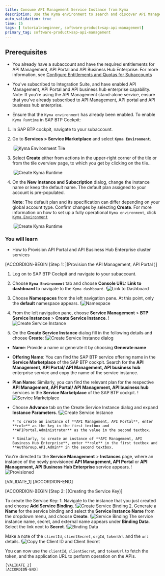 ```yaml
---
title: Consume API Management Service Instance from Kyma
description: Use the Kyma environment to search and discover API Management, API Portal and API business hub enterprise applications. Kyma environment provides a fully managed Kubernetes runtime based on the open-source project Kyma.
auto_validation: true
time: 15
tags: [ tutorial>beginner, software-product>sap-api-management]
primary_tag: software-product>sap-api-management
---
```


## Prerequisites
- You already have a subaccount and have the required entitlements for API Management, API Portal and API Business Hub Enterprise. For more information, see [ Configure Entitlements and Quotas for Subaccounts](https://help.sap.com/docs/BTP/65de2977205c403bbc107264b8eccf4b/5ba357b4fa1e4de4b9fcc4ae771609da.html?q=entitlements)

-	You've subscribed to Integration Suite, and have enabled API Management, API Portal and API business hub enterprise capability.
  Note: If you're using the API Management stand-alone service, ensure that you've already subscribed to API Management, API portal and API business hub enterprise.

-	Ensure that the `Kyma environment` has already been enabled.
  To enable `Kyma Runtime` in SAP BTP Cockpit:  

1. In SAP BTP cockpit, navigate to your subaccount.

2. Go to **Services > Service Marketplace** and select **`Kyma Environment`**.

    !![Kyma Environment Tile](Kyma-tile-1.png)

3. Select **Create** either from actions in the upper-right corner of the tile or from the tile overview page, to which you get by clicking on the tile..

    !![Create Kyma Runtime](Kyma-Create-2.png)


4. On the **New Instance and Subscription** dialog, change the instance name or keep the default name.
   The default plan assigned to your account is pre-populated.

   **Note**: The default plan and its specification can differ depending on your global account type.
   Confirm changes by selecting **Create**. For more information on how to set up a fully operational `Kyma environment`, click [`Kyma Environment`](https://help.sap.com/docs/BTP/65de2977205c403bbc107264b8eccf4b/468c2f3c3ca24c2c8497ef9f83154c44.html)

   !![Create Kyma Runtime](Kyma-Create-2.png)


### You will learn
  - How to Provision API Portal and API Business Hub Enterprise cluster services


[ACCORDION-BEGIN [Step 1: ](Provision the API Management, API Portal )]

1. Log on to SAP BTP Cockpit and navigate to your subaccount.


2.	Choose **`Kyma Environment`** tab and choose **Console URL: Link to dashboard** to navigate to the `Kyma dashboard`.
  !![Link to Dashboard](Kyma-console-link.png)


3. Choose **Namespaces** from the left navigation pane. At this point, only the **default** namespace appears.
   !![Namespace](namespace.png)

4. From the left navigation pane, choose **Service Management** >  **BTP Service Instances** > **Create Service Instance**.
  !![Create Service Instance](Create-Service-Instance.png)


5. On the **Create Service Instance** dialog fill in the following details and choose **Create**:
   !![Create Service Instance dialog](Create-Service-Instance-dialog1.png)

 - **Name**: Provide a name or generate it by choosing **Generate name**

 - **Offering Name**: You can find the SAP BTP service offering name in the **Service Marketplace** of the SAP BTP cockpit. Search for the **API Management, API Portal/ API Management, API business hub** enterprise service and copy the name of the service instance.

  - **Plan Name**: Similarly, you can find the relevant plan for the respective **API Management, API Portal/ API Management, API business hub** services in the **Service Marketplace** of the SAP BTP cockpit.
  !![Service Marketplace](cockpit_servicemarketplace.png)

  - Choose **Advance** tab on the Create Service Instance dialog and expand **Instance Parameters**.
  !![Create Service Instance](Create-Service-Instance-dialog2.png)

        * To create an instance of **API Management, API Portal**, enter **role** as the key in the first textbox and **APIPortal.Administrator** as the value in the second textbox.

        * Similarly, to create an instance of **API Management, API Business Hub Enterprise**, enter **role** in the first textbox and **AuthGroup.API.Admin** in the second textbox.

   You're directed to the **Service Management** > **Instances** page, where an instance of the newly provisioned **API Management, API Portal** or **API Management, API Business Hub Enterprise** service appears.
  !![Provisioned](Provisioned.png)

[VALIDATE_1]
[ACCORDION-END]

[ACCORDION-BEGIN [Step 2: ](Creating the Service Key)]

To create the Service Key:
    1. Navigate to the instance that you just created and choose **Add Service Binding**.
    !![Create Service Binding](Service-Binding-tab.png)
    2. Generate a **Name** for the service binding and select the **Service Instance Name** from the dropdown menu, and choose **Create**.
    !![Service Binding](Service-Binding-dialog.png)
     The service instance name, secret, and external name appears under **Binding Data**. Select the link next to **Secret**.
     !![Binding Data](Binding-Data.png)

 Make a note of the `clientId`, `clientSecret`, `orgId`, `tokenUrl` and the `url` details.
    !![Copy the Client ID and Client Secret](ClientID-ClientSecret.png)

  You can now use the `clientId`, `clientSecret`, and `tokenUrl` to fetch the token, and the application URL to perform operation on the APIs.

    [VALIDATE_2]
    [ACCORDION-END]  
